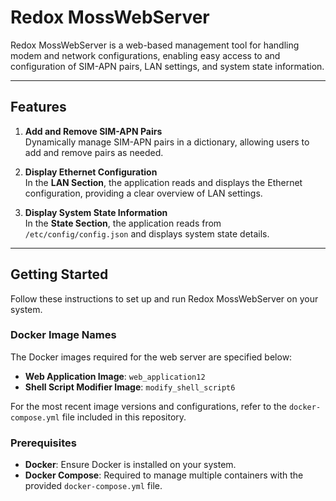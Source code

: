 # Redox MossWebServer

Redox MossWebServer is a web-based management tool for handling modem and network configurations, enabling easy access to and configuration of SIM-APN pairs, LAN settings, and system state information.

---

## Features

1. **Add and Remove SIM-APN Pairs**  
   Dynamically manage SIM-APN pairs in a dictionary, allowing users to add and remove pairs as needed.

2. **Display Ethernet Configuration**  
   In the **LAN Section**, the application reads and displays the Ethernet configuration, providing a clear overview of LAN settings.

3. **Display System State Information**  
   In the **State Section**, the application reads from `/etc/config/config.json` and displays system state details.

---

## Getting Started

Follow these instructions to set up and run Redox MossWebServer on your system.

### Docker Image Names

The Docker images required for the web server are specified below:

- **Web Application Image**: `web_application12`
- **Shell Script Modifier Image**: `modify_shell_script6`

For the most recent image versions and configurations, refer to the `docker-compose.yml` file included in this repository.

### Prerequisites

- **Docker**: Ensure Docker is installed on your system.
- **Docker Compose**: Required to manage multiple containers with the provided `docker-compose.yml` file.

